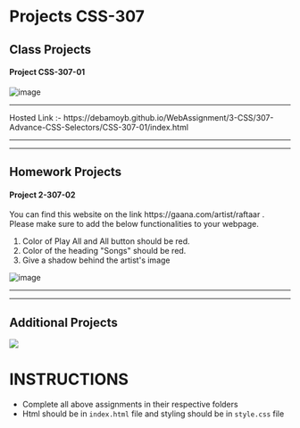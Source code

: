 # Projects CSS-307

## Class Projects

#### Project CSS-307-01

![image](https://user-images.githubusercontent.com/113756096/192532080-ad708dbf-3ef5-4e0f-beaf-ee891079ed7e.png)
<hr>
Hosted Link :- https://debamoyb.github.io/WebAssignment/3-CSS/307-Advance-CSS-Selectors/CSS-307-01/index.html
<hr>
<hr>

## Homework Projects

#### Project 2-307-02

<p> You can find this website on the link https://gaana.com/artist/raftaar . 
Please make sure to add the below functionalities to your webpage. </p>
<ol>
  <li> Color of Play All and All button should be red. </li>
  <li> Color of the heading "Songs" should be red. </li>
  <li> Give a shadow behind the artist's image </li>
</ol>
 
![image](https://user-images.githubusercontent.com/113756096/192530418-a54a787e-922d-459a-9fa1-c09b727da30a.png)

<hr>
<hr>

## Additional Projects

<img src="https://github.com/geeksterin/web-assignment/blob/main/02-CSS/210%20Advance%20CSS%20Selectors/images/Chaayos.png">


# INSTRUCTIONS
- Complete all above assignments in their respective folders
- Html should be in ```index.html``` file and styling should be in ```style.css``` file